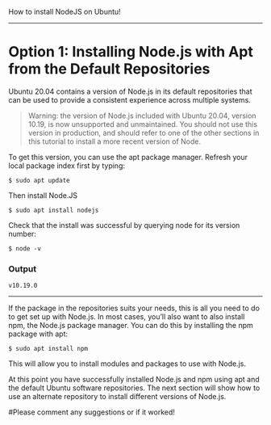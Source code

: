 How to install NodeJS on Ubuntu!

---
# Option 1: Installing Node.js with Apt from the Default Repositories

Ubuntu 20.04 contains a version of Node.js in its default repositories that can be used to provide a consistent experience across multiple systems.

> Warning: the version of Node.js included with Ubuntu 20.04, version 10.19, is now unsupported and unmaintained. You should not use this version in production, and should refer to one of the other sections in this tutorial to install a more recent version of Node.

To get this version, you can use the apt package manager. Refresh your local package index first by typing:
```
$ sudo apt update
```
Then install Node.JS
```
$ sudo apt install nodejs
```
Check that the install was successful by querying node for its version number:
```
$ node -v
```
### Output
```
v10.19.0
```

---

If the package in the repositories suits your needs, this is all you need to do to get set up with Node.js. In most cases, you’ll also want to also install npm, the Node.js package manager. You can do this by installing the npm package with apt:

```
$ sudo apt install npm
```

This will allow you to install modules and packages to use with Node.js.

At this point you have successfully installed Node.js and npm using apt and the default Ubuntu software repositories. The next section will show how to use an alternate repository to install different versions of Node.js.


#Please comment any suggestions or if it worked!